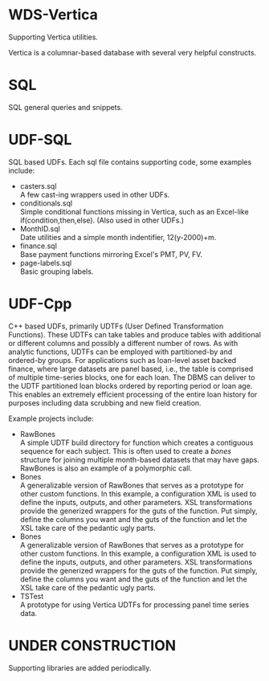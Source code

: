 # WDS-Vertica
Supporting Vertica utilities.

Vertica is a columnar-based database with several very helpful constructs.

# SQL
SQL general queries and snippets.

# UDF-SQL
SQL based UDFs. Each sql file contains supporting code, some examples include:
<ul>
<li>casters.sql</li> A few cast-ing wrappers used in other UDFs.
<li>conditionals.sql</li> Simple conditional functions missing in Vertica, such as an 
Excel-like if(condition,then,else). (Also used in other UDFs.)
<li>MonthID.sql</li> Date utilities and a simple month indentifier, 12(y-2000)+m.
<li>finance.sql</li> Base payment functions mirroring Excel's PMT, PV, FV.
<li>page-labels.sql</li> Basic grouping labels.
</ul>



# UDF-Cpp
C++ based UDFs, primarily UDTFs (User Defined Transformation Functions).
These UDTFs can take tables and produce tables with additional or different columns
and possibly a different number of rows.  As with analytic functions, UDTFs can be 
employed with partitioned-by and ordered-by groups.   For applications such as 
loan-level asset backed finance, where large datasets are panel based, i.e., the 
table is comprised of multiple time-series blocks, one for each loan.   The DBMS can 
deliver to the UDTF partitioned loan blocks ordered by reporting period or loan age.
This enables an extremely efficient processing of the entire loan history for purposes
including data scrubbing and new field creation.


Example projects include:
<ul>
<li>RawBones</li> A simple UDTF build directory for function which creates a contiguous 
sequence for each subject.  This is often used to create a <i>bones</i> structure for 
joining multiple month-based datasets that may have gaps.  RawBones is also an example of 
a polymorphic call.
<li>Bones</li> A generalizable version of RawBones that serves as a prototype for other 
custom functions.  In this example, a configuration XML is used to define the inputs, 
outputs, and other parameters.  XSL transformations provide the generized wrappers for 
the guts of the function.  Put simply, define the columns you want and the guts of the 
function and let the XSL take care of the pedantic ugly parts.
<li>Bones</li> A generalizable version of RawBones that serves as a prototype for other 
custom functions.  In this example, a configuration XML is used to define the inputs, 
outputs, and other parameters.  XSL transformations provide the generized wrappers for 
the guts of the function.  Put simply, define the columns you want and the guts of the 
function and let the XSL take care of the pedantic ugly parts.
<li>TSTest</li> A prototype for using Vertica UDTFs for processing panel time series
data.  
</ul>

# UNDER CONSTRUCTION
Supporting libraries are added periodically.

